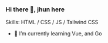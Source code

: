 ### Hi there 👋, jhun here



Skills:  HTML / CSS / JS / Tailwind CSS

- 🌱 I’m currently learning Vue, and Go
